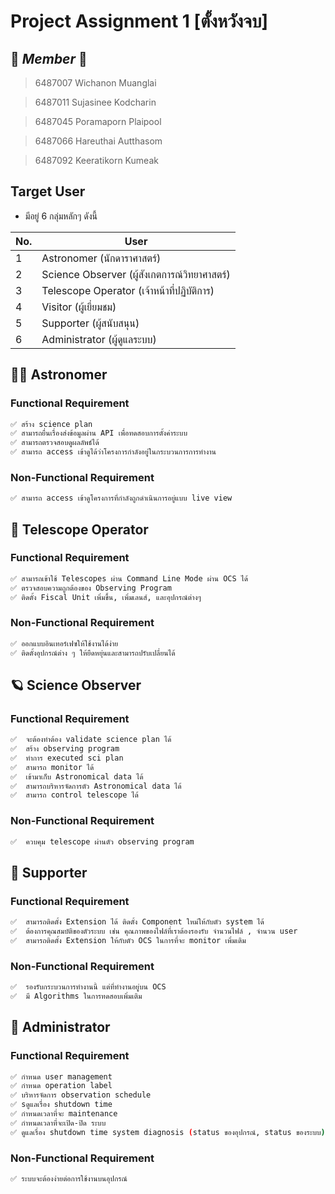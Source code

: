 # Project Assignment 1 [ตั้งหวังจบ]

## 💠 _Member_ 💠
> 6487007 Wichanon  Muanglai

> 6487011 Sujasinee Kodcharin

> 6487045 Poramaporn Plaipool

> 6487066 Hareuthai Autthasom

> 6487092 Keeratikorn Kumeak

## Target User

- มีอยู่ 6 กลุ่มหลักๆ ดังนี้

| No. | User |
| ------ | ------ |
| 1 | Astronomer  (นักดาราศาสตร์) |
| 2 | Science Observer (ผู้สังเกตการณ์วิทยาศาสตร์) |
| 3 | Telescope Operator (เจ้าหน้าที่ปฏิบัติการ) |
| 4 | Visitor (ผู้เยี่ยมชม) |
| 5 | Supporter (ผู้สนับสนุน) |
| 6 | Administrator  (ผู้ดูแลระบบ) |


## 👨‍🚀 Astronomer

### Functional Requirement

```sh
✅ สร้าง science plan
✅ สามารถยื่นเรื่องส่งข้อมูลผ่าน API เพื่อทดสอบการตั้งค่าระบบ
✅ สามารถตรวจสอบดูผลลัพธ์ได้
✅ สามารถ access เข้าดูได้ว่าโครงการกำลังอยู่ในกระบวนการการทำงาน
```

### Non-Functional Requirement

```sh
✅ สามารถ access เข้าดูโครงการที่กำลังถูกดำเนินการอยู่แบบ live view
```

## 🚀 Telescope Operator

### Functional Requirement

```sh
✅ สามารถเข้าใช้ Telescopes ผ่าน Command Line Mode ผ่าน OCS ได้
✅ ตรวจสอบความถูกต้องของ Observing Program
✅ ติดตั้ง Fiscal Unit เพิ่มขึ้น, เพิ่มเลนส์, และอุปกรณ์ต่างๆ
```

### Non-Functional Requirement

```sh
✅ ออกแบบอินเทอร์เฟซให้ใช้งานได้ง่าย
✅ ติดตั้งอุปกรณ์ต่าง ๆ ให้ยืดหยุ่นและสามารถปรับเปลี่ยนได้
```


## 🪐 Science Observer

### Functional Requirement

```sh
✅  จะต้องทำต้อง validate science plan ได้
✅  สร้าง observing program
✅  ทำการ executed sci plan
✅  สามารถ monitor ได้
✅  เข้ามาเก็บ Astronomical data ได้
✅  สามารถบริหารจัดการตัว Astronomical data ได้
✅  สามารถ control telescope ได้
```

### Non-Functional Requirement

```sh
✅  ควบคุม telescope ผ่านตัว observing program
```


## 🔭 ️Supporter

### Functional Requirement

```sh
✅  สามารถติดตั้ง Extension ได้ ติดตั้ง Component ใหม่ให้กับตัว system ได้
✅  ต้องการคุณสมบัติของตัวระบบ เช่น คุณภาพของไฟล์ที่เราต้องรองรับ จำนวนไฟล์ , จำนวน user
✅  สามารถติดตั้ง Extension ให้กับตัว OCS ในการที่จะ monitor เพิ่มเติม
```

### Non-Functional Requirement

```sh
✅  รองรับกระบวนการทำงานนี้ แต่ที่ทำงานอยู่บน OCS
✅  มี Algorithms ในการทดสอบเพิ่มเติม
```


## 🌛 Administrator

### Functional Requirement

```sh
✅ กำหนด user management 
✅ กำหนด operation label
✅ บริหารจัดการ observation schedule 
✅ sดูแลเรื่อง shutdown time
✅ กำหนดเวลาที่จะ maintenance 
✅ กำหนดเวลาที่จะเปิด-ปิด ระบบ
✅ ดูแลเรื่อง shutdown time system diagnosis (status ของอุปกรณ์, status ของระบบ)
```

### Non-Functional Requirement

```sh
✅ ระบบจะต้องง่ายต่อการใช้งานบนอุปกรณ์
```








